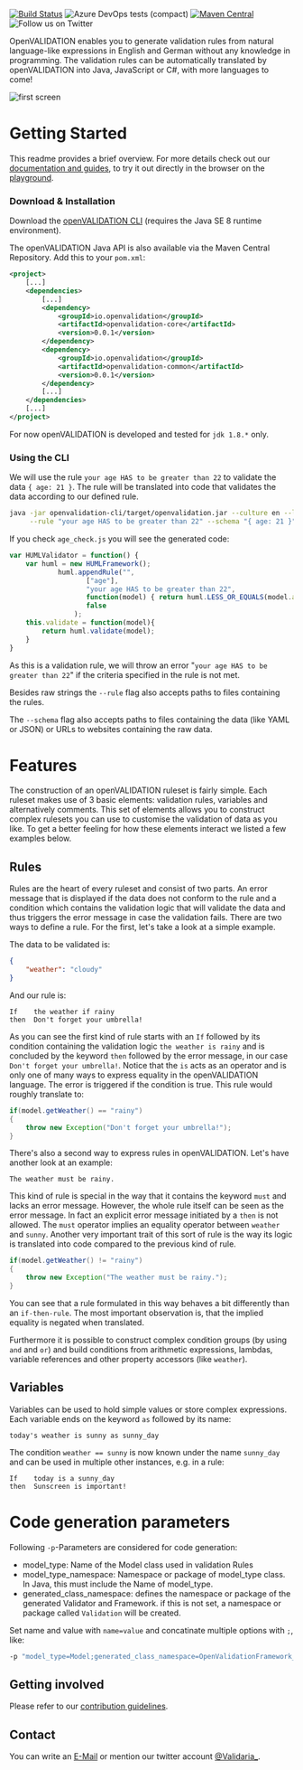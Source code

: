 [![Build Status](https://dev.azure.com/validaria/openvalidation/_apis/build/status/openVALIDATION/openVALIDATION%20master?branchName=master)](https://dev.azure.com/validaria/openvalidation/_build/latest?definitionId=1&branchName=master)
![Azure DevOps tests (compact)](https://img.shields.io/azure-devops/tests/validaria/openvalidation/1?compact_message)
[![Maven Central](https://img.shields.io/maven-central/v/io.openvalidation/openvalidation)](https://search.maven.org/search?q=g:io.openvalidation)
![Follow us on Twitter](https://img.shields.io/twitter/follow/Validaria_?style=social)


OpenVALIDATION enables you to generate validation rules from natural language-like expressions in English and German without any knowledge in programming.
The validation rules can be automatically translated by openVALIDATION into Java, JavaScript or C#, with more languages to come!

![first screen](/docs/first-screen.png)

# Getting Started

This readme provides a brief overview. For more details check out our [documentation and guides](https://docs.openvalidation.io), to try it out directly in the browser on the [playground](http://playground.openvalidation.io/#/).

### Download & Installation
Download the [openVALIDATION CLI](https://repo1.maven.org/maven2/io/openvalidation/openvalidation-cli/0.0.1/openvalidation-cli-0.0.1.jar) (requires the Java SE 8 runtime environment).

The openVALIDATION Java API is also available via the Maven Central Repository. Add this to your `pom.xml`:
```xml
<project>
    [...]
    <dependencies>
        [...]
        <dependency>
            <groupId>io.openvalidation</groupId>
            <artifactId>openvalidation-core</artifactId>
            <version>0.0.1</version>
        </dependency>
        <dependency>
            <groupId>io.openvalidation</groupId>
            <artifactId>openvalidation-common</artifactId>
            <version>0.0.1</version>
        </dependency>
        [...]
    </dependencies>
    [...]
</project>
```
For now openVALIDATION is developed and tested for `jdk 1.8.*` only.

### Using the CLI
We will use the rule `your age HAS to be greater than 22` to validate the data `{ age: 21 }`. The rule will be translated into code that validates the data according to our defined rule.
```bash
java -jar openvalidation-cli/target/openvalidation.jar --culture en --language javascript \
     --rule "your age HAS to be greater than 22" --schema "{ age: 21 }" --output age_check.js
```
If you check `age_check.js` you will see the generated code:
```js
var HUMLValidator = function() {
    var huml = new HUMLFramework();
            huml.appendRule("",
                   ["age"],
                   "your age HAS to be greater than 22",
                   function(model) { return huml.LESS_OR_EQUALS(model.age, 22.0); },
                   false
                );
    this.validate = function(model){
        return huml.validate(model);
    }
}
```
As this is a validation rule, we will throw an error "`your age HAS to be greater than 22`" if the criteria specified in the rule is not met.

Besides raw strings the `--rule` flag also accepts paths to files containing the rules.

The `--schema` flag also accepts paths to files containing the data (like YAML or JSON) or URLs to websites containing the raw data.

# Features

The construction of an openVALIDATION ruleset is fairly simple. Each ruleset makes use of 3 basic elements: validation rules, variables and alternatively comments. This set of elements allows you to construct complex rulesets you can use to customise the validation of data as you like. To get a better feeling for how these elements interact we listed a few examples below.

## Rules

Rules are the heart of every ruleset and consist of two parts. An error message that is displayed if the data does not conform to the rule and a condition which contains the validation logic that will validate the data and thus triggers the error message in case the validation fails. There are two ways to define a rule. For the first, let\'s take a look at a simple example.

The data to be validated is:
```json
{
    "weather": "cloudy"
}
```
And our rule is:
```
If    the weather if rainy
then  Don't forget your umbrella!
```

As you can see the first kind of rule starts with an `If` followed by its condition containing the validation logic `the weather is rainy` and is concluded by the keyword `then` followed by the error message, in our case `Don't forget your umbrella!`. Notice that the `is` acts as an operator and is only one of many ways to express equality in the openVALIDATION language. The error is triggered if the condition is true. This rule would roughly translate to:
```java
if(model.getWeather() == "rainy")
{
    throw new Exception("Don't forget your umbrella!");
}
```

There's also a second way to express rules in openVALIDATION. Let's have another look at an example:
```
The weather must be rainy.
```
This kind of rule is special in the way that it contains the keyword `must` and lacks an error message. However, the whole rule itself can be seen as the error message. In fact an explicit error message initiated by a `then` is not allowed. The `must` operator implies an equality operator between `weather` and `sunny`. Another very important trait of this sort of rule is the way its logic is translated into code compared to the previous kind of rule.
```java
if(model.getWeather() != "rainy")
{
    throw new Exception("The weather must be rainy.");
}
``` 
You can see that a rule formulated in this way behaves a bit differently than an `if-then-rule`. The most important observation is, that the implied equality is negated when translated.

Furthermore it is possible to construct complex condition groups (by using `and` and `or`) and build conditions from arithmetic expressions, lambdas, variable references and other property accessors (like `weather`).

## Variables

Variables can be used to hold simple values or store complex expressions. Each variable ends on the keyword `as` followed by its name:
```
today's weather is sunny as sunny_day
```
The condition `weather == sunny` is now known under the name `sunny_day` and can be used in multiple other instances, e.g. in a rule:
```
If    today is a sunny_day 
then  Sunscreen is important!
```

# Code generation parameters
Following ``-p``-Parameters are considered for code generation:

- model_type: Name of the Model class used in validation Rules
- model_type_namespace: Namespace or package of model_type class. In Java, this must include the Name of model_type.
- generated_class_namespace: defines the namespace or package of the generated Validator and Framework. if this is not set, a namespace or package called ``Validation`` will be created.

Set name and value with ``name=value`` and concatinate multiple options with ``;``, 
like: 
```cmd
-p "model_type=Model;generated_class_namespace=OpenValidationFramework_CSharp;model_type_namespace=OpenValidationFramework_CSharp.Data"
```

## Getting involved

Please refer to our [contribution guidelines](CONTRIBUTING.md).

## Contact

You can write an [E-Mail](mailto:validaria@openvalidation.io) or mention our twitter account [@Validaria_](https://twitter.com/validaria_).
